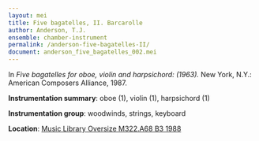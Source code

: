 ```yaml
---
layout: mei
title: Five bagatelles, II. Barcarolle
author: Anderson, T.J.
ensemble: chamber-instrument
permalink: /anderson-five-bagatelles-II/
document: anderson_five_bagatelles_002.mei
---
```


In *Five bagatelles for oboe, violin and harpsichord: (1963).* New York, N.Y.: American Composers Alliance, 1987.

**Instrumentation summary**: oboe (1), violin (1), harpsichord (1)

**Instrumentation group**: woodwinds, strings, keyboard

**Location**: <a href="https://tufts-primo.hosted.exlibrisgroup.com/permalink/f/bnf7qa/01TUN_ALMA2194856370003851" target="_blank">Music Library Oversize M322.A68 B3 1988</a>
